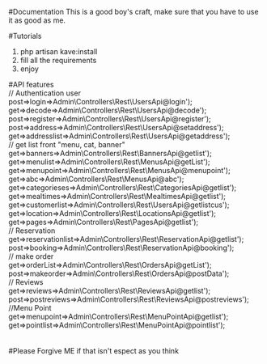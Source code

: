 #Documentation
 This is a good boy's craft, make sure that you have to use it as good as me.

#Tutorials
1. php artisan kave:install
2. fill all the requirements
3. enjoy

#API features<br>
 // Authentication user<br>
        post=>login=>Admin\Controllers\Rest\UsersApi@login');<br>
        get=>decode=>Admin\Controllers\Rest\UsersApi@decode');<br>
        post=>register=>Admin\Controllers\Rest\UsersApi@register');<br>
        post=>address=>Admin\Controllers\Rest\UsersApi@setaddress');<br>
        get=>addresslist=>Admin\Controllers\Rest\UsersApi@getaddress');<br>
 // get list front "menu, cat, banner"<br>
        get=>banners=>Admin\Controllers\Rest\BannersApi@getlist');<br>
        get=>menulist=>Admin\Controllers\Rest\MenusApi@getList');<br>
        get=>menupoint=>Admin\Controllers\Rest\MenusApi@menupoint');<br>
        get=>abc=>Admin\Controllers\Rest\MenusApi@abc');<br>
        get=>categorieses=>Admin\Controllers\Rest\CategoriesApi@getlist');<br>
        get=>mealtimes=>Admin\Controllers\Rest\MealtimesApi@getlist');<br>
        get=>customerlist=>Admin\Controllers\Rest\UsersApi@getlistcus');<br>
        get=>location=>Admin\Controllers\Rest\LocationsApi@getlist');<br>
        get=>pages=>Admin\Controllers\Rest\PagesApi@getlist');<br>
 // Reservation<br>
        get=>reservationlist=>Admin\Controllers\Rest\ReservationApi@getlist');<br>
        post=>booking=>Admin\Controllers\Rest\ReservationApi@booking');<br>
 // make order <br>
        get=>orderList=>Admin\Controllers\Rest\OrdersApi@getList');<br>
        post=>makeorder=>Admin\Controllers\Rest\OrdersApi@postData');<br>
 // Reviews<br>
        get=>reviews=>Admin\Controllers\Rest\ReviewsApi@getlist');<br>
        post=>postreviews=>Admin\Controllers\Rest\ReviewsApi@postreviews');<br>
 //Menu Point<br>
        get=>menupoint=>Admin\Controllers\Rest\MenuPointApi@getlist');<br>
        get=>pointlist=>Admin\Controllers\Rest\MenuPointApi@pointlist');<br>
<br>
<br>
#Please Forgive ME if that isn't espect as you think<br>